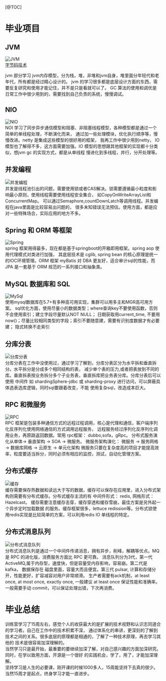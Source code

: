 [@TOC]

# 毕业项目

## JVM
![JVM](https://github.com/jmwasky/JAVA-000/blob/main/continuing/images/JVM.jpg)  
[字节码技术](https://tech.meituan.com/2019/09/05/java-bytecode-enhancement.html)

jvm 部分学习 jvm内存模型，分为栈，堆，非堆和jvm自身，堆里面分年轻代和老年代，所有都是经过精心设计的。
jvm 的学习很多都是底层设计方面的东西，需要反复研究和使用才能记住，并不是只是看就可以了。
GC 算法的使用和调优是日常工作中很少用到的，需要找到自己负责的系统，慢慢调试。

## NIO
![NIO](https://github.com/jmwasky/JAVA-000/blob/main/continuing/images/NIO.jpg)  
NOI 学习了同步异步通信模型和阻塞、非阻塞线程模型，各种模型都是通过一个简单的单线程处理，不断演化而来，
通过加一些处理模块，优化执行顺序等，慢慢改进。netty 是集成这些模型的很好用的框架， 我再工作中很少用到netty，
IO 模型也了解得不多，这方面需要加强。IO 模型的思想跟其他框架的实现都十分类似，想jvm gc 的实现方式，都是从单线程
慢进化到多线程，并行，分开处理等。

## 并发编程
![并发编程](https://github.com/jmwasky/JAVA-000/blob/main/continuing/images/并发编程.jpg)  
并发是线程池引出的问题，需要使用锁或者CAS解决。锁需要遵循最小粒度和影响最小原则，使用线程需要使用线程安全集合，
如CopyOnWriteArrayList和ConcurrentMap。 可以通过Semaphore,countDownLatch等调用线程。并发编程在java里面是比较容易出问题的，
很多未知错误无法预估。使用方面，都是应对一些特殊场合，实际应用的地方不多。

## Spring 和 ORM 等框架
![Spring](https://github.com/jmwasky/JAVA-000/blob/main/continuing/images/Spring.jpg)  
spring 框架用得最多，现在都是基于springboot的开箱即用框架。spring aop 使用代理模式对类进行加强， 其底层技术是 cglib,
spring bean 的核心原理是统一的IOC环境管理。ORM 框架 myBatis 对 DBA 更友好，适合审计sql的性能，而 JPA 是一套基于
ORM 规范的一系列接口和抽象类。

## MySQL 数据库和 SQL
![MySql](https://github.com/jmwasky/JAVA-000/blob/main/continuing/images/MySql.jpg)  
使用mysql数据库在5.7+有多种高可用实现，集群可以用多主和MGR高可用方案。
sql优化方面，使用尽量小的数据类型；where查询key不要使用函数，否则不会使用索引；建立字段尽量默认NOT NULL；
日期获取用current_time, 不要用now()；尽量比较相同类型的字段；索引不要随意建，需要有识别度数据才有必要建；
隐式转换不走索引

## 分库分表
![分库分表](https://github.com/jmwasky/JAVA-000/blob/main/continuing/images/分库分表.jpg)  
分库分表在工作中没使用过，通过学习了解到，分库分表区分为水平拆和垂直拆分。水平拆分是分成多个相同结构的表，
减少单个表的压力,或者把表放到不同的库。垂直拆表按业务拆分多个子业务表，垂直拆库把业务表分库。分库分表后可以使用
中间件 如 shardingSphere-jdbc 或 sharding-proxy 进行访问，可以屏蔽具体选表选库逻辑，同时sql要跟着改变，不能
使用复杂sql，改造成本巨大。

## RPC 和微服务
![RPC](https://github.com/jmwasky/JAVA-000/blob/main/continuing/images/RPC.jpg)  
RPC 框架是包装多种通信方式的远程过程调用，核心是代理和通信，客户端序列化反序列化使用网络通信的方式调用远程服务，
远程服务经过序列化反序列化调用业务，再原路返回数据。常用 rpc框架： dubbo,sofa，gRpc。
分布式服务演化从单体-> 垂直架构 -> SOA -> 微服务。
微服务架构演化： 微服务 -> 服务网格 -> 数据库网格 -> 云原生 -> 单元化架构
微服务只要在复杂度高的项目才能提高效率，粒度要适当拆分，同时必须有相应的监控，测试，自动化管理方案。

## 分布式缓存
![缓存](https://github.com/jmwasky/JAVA-000/blob/main/continuing/images/缓存.jpg)  
缓存需要保存热数据和读远大于写的数据，缓存可以保存在应用里，进入分布式架构则需要有分布式缓存。分布式缓存主流的有
中间件形式： redis, 网格形式： Hazelcast。 缓存需要注意缓存击穿，缓存穿透和缓存雪崩，最佳方案是另外起一个异步定时加载数据
的服务。缓存框架很多，lettuce redission等。分布式锁使用redis实现是比较简单的方案，可以利用redis IO 单线程的特定。

## 分布式消息队列
![分布式消息队列](https://github.com/jmwasky/JAVA-000/blob/main/continuing/images/分布式消息队列.jpg)  
分布式消息队列是通过一个中间件传递消息，拥有异步，削峰，解耦等优点。MQ 是 RPC 的进化版，消费服务方面比 RPC 更可靠。
消息队列分为3代，第一代 ActiveMQ,属于内存型，速度快，但是容量受内存影响，容易崩。第二代是 kafka， 数据保存在
磁盘里面，容量大而且便宜。第三代 pulsar, 计算和存储分开，性能更好，扩容减容对用户非常顺滑。
生产者需要有ack机制，at least once, at most once, exactly once, 一般建议 at least once 保证性能和准确率。
一般需要手动 commit，可以保证处理出错，下次再消费。 

# 毕业总结
训练营学习了15周左右，感觉个人的收获最大的是扩展的技术视野和认识志同道合的学习者。自己在工作中的技术积累不深，
通过体系化的串讲，更深刻的了解到技术之间的关系。很多底层的原理都是相通的，了解了一种技术原理，再去学习其他的
技术是很容易加深理解的。  
当然学习只是最开始，最重要的要继续加深了解，对自己感兴趣的方面加深研究。 同时，在学以致用方面，开源是一个很好
的实践机会，学了，用了，才能加深理解。  
坚持学习是人生的必要课，刚开课的时候1000多人，15周能坚持下去真的很少。当然15周才是起点，终身学习才能一直进步。